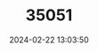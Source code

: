 ---
title: "35051"
category: "Meryta lucida"
draft: false
date: 2024-02-22 13:03:50
languages:
  Tahitian: ["’ofe para"]
---